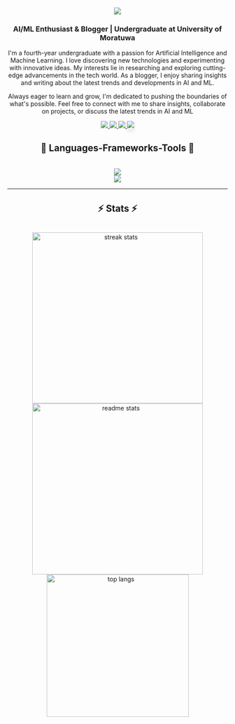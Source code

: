 <!-- Greet, welcome, My name-->
<h1 align="center">
    <img src="https://readme-typing-svg.herokuapp.com/?font=Rubik+Doodle+Shadow&size=35&center=true&vCenter=true&width=500&height=70&duration=4000&lines=Hello+and+welcome!;+I'm+Chanaka+Prasanna!;"  />
</h1>
<!-- Myself -->
<h3 align="center">AI/ML Enthusiast & Blogger | Undergraduate at University of Moratuwa</h3>

<!-- About me -->
<div align="center">

I'm a fourth-year undergraduate with a passion for Artificial Intelligence and Machine Learning. I love discovering new technologies and experimenting with innovative ideas. My interests lie in researching and exploring cutting-edge advancements in the tech world. As a blogger, I enjoy sharing insights and writing about the latest trends and developments in AI and ML.

Always eager to learn and grow, I'm dedicated to pushing the boundaries of what's possible. Feel free to connect with me to share insights, collaborate on projects, or discuss the latest trends in AI and ML


 </div>

<!-- Profile links -->
<div align="center"> 
  <a href="mailto:chanakapinfo@gmail.com">
    <img src="https://img.shields.io/badge/Gmail-333333?style=for-the-badge&logo=gmail&logoColor=red" />
  </a>
  <a href="https://www.linkedin.com/in/chanaka-prasanna/" target="_blank">
    <img src="https://img.shields.io/badge/LinkedIn-0077B5?style=for-the-badge&logo=linkedin&logoColor=white" target="_blank" />
  </a>
  <a href="https://www.hackerrank.com/profile/dissanayakadmcp1" target="_blank">
     <img src="https://img.shields.io/badge/HackerRank-2EC866?style=for-the-badge&logo=hackerrank&logoColor=white" target="_blank" />
  </a>
   <a href="https://web.facebook.com/profile.php?id=61563204097644" target="_blank" style="box-shadow: 0 4px 8px rgba(0, 0, 0, 0.1);">
    <img src="https://img.shields.io/badge/Facebook-1877F2?style=for-the-badge&logo=facebook&logoColor=white" target="_blank" />
  </a>
</div>

<!-- Technologies -->
<h2 align="center">🌟 Languages-Frameworks-Tools 🌟</h2>
<br/>
<div align="center">
    <img src="https://skillicons.dev/icons?i=java,c,javascript,typescript,html,css,react,nodejs,express,antdesign,git,github,figma,postman,vscode" /><br/>
    <img src="https://skillicons.dev/icons?i=mongodb,mysql" /><br/>
</div>

<hr/>

<!-- GitHub README Stats -->
<h2 align="center">⚡ Stats ⚡</h2>
<br>

<div align=center>
  <img width=390 src="https://github-readme-streak-stats-salesp07.vercel.app/?user=Chanaka-Prasanna&count_private=true&theme=react&border_radius=10" alt="streak stats"/>
  <img width=390 src="https://github-readme-stats-salesp07.vercel.app/api?username=Chanaka-Prasanna&count_private=true&show_icons=true&theme=react&rank_icon=github&border_radius=10" alt="readme stats" />
  <br/>
  <img width=325 align="center" src="https://github-readme-stats-salesp07.vercel.app/api/top-langs/?username=Chanaka-Prasanna&hide=HTML&langs_count=8&layout=compact&theme=react&border_radius=10&size_weight=0.5&count_weight=0.5&exclude_repo=github-readme-stats" alt="top langs" />
</div>



